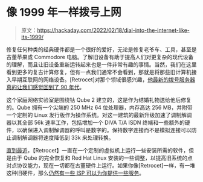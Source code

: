 # 像 1999 年一样拨号上网

> 原文：<https://hackaday.com/2022/02/18/dial-into-the-internet-like-its-1999/>

修复任何种类的经典硬件都是一个很好的爱好，无论是修复老爷车、工具，甚至是古董苹果或 Commodore 电脑。了解旧设备有助于提高人们对更复杂的现代设备的理解，而且让旧设备重新运转起来也是一件非常有趣的事情。当然，我们在这里看到更多的复古计算修复，但有一点我们通常不会看到，那就是将那些旧计算机接入早期互联网的网络设备。[Retrocet]对那个领域很感兴趣，[他最新的拨号服务器真的让我们感觉回到了 90 年代](https://www.reddit.com/r/homelab/comments/stpbyn/the_dialup_home_lab_56k_edition/)。

这个家庭网络实验室是围绕钴 Qube 2 建立的，这是作为结婚礼物送给他后修复的。Qube 拥有一个尖端的 250 MHz 64 位处理器，内存高达 256 MB，并附带一个定制的 Linux 发行版作为操作系统。对这一建筑的最新升级加速了调制解调器以其全部 56k 速率工作，包括增加一个 DIVA T/A ISDN 终端和一些额外的硬件，以确保进入调制解调器的呼叫是数字的。保持数字连接而不是模拟连接可以防止调制解调器将速度降低到 33k 来处理转换。

[直到最近](https://www.reddit.com/r/homelab/comments/rn4px2/the_dialup_home_lab_featuring_the_cobalt_qube_2/)，【Retrocet】一直在一个定制的虚拟机上运行一些安装所需的软件，但是由于 Qube 的完全恢复和 Red Hat Linux 安装的一些调整，以提高旧系统的点对点协议能力，现在一切都在古董硬件上运行。如果你像[Retrocet]一样，有一堆这种旧硬件，那么[仍然有一些 ISP 可以为你提供一些服务](https://hackaday.com/2020/05/30/build-your-own-dial-up-isp-now-with-modem-pool/)。
